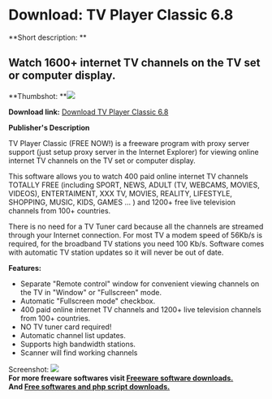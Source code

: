 # Download: TV Player Classic 6.8

**Short description: **

## Watch 1600+ internet TV channels on the TV set or computer display.

  
**Thumbshot: **![](http://www.freewarefiles.com/screenshot/tvplayerclassic4_md.jpg)   
  
**Download link:** [Download TV Player Classic 6.8](http://freesoftwares.boysofts.com/TV-Player-Classic_program_37884.html)  
  

**Publisher's Description**  
  

TV Player Classic (FREE NOW!) is a freeware program with proxy server support
(just setup proxy server in the Internet Explorer) for viewing online internet
TV channels on the TV set or computer display.

This software allows you to watch 400 paid online internet TV channels TOTALLY
FREE (including SPORT, NEWS, ADULT (TV, WEBCAMS, MOVIES, VIDEOS),
ENTERTAIMENT, XXX TV, MOVIES, REALITY, LIFESTYLE, SHOPPING, MUSIC, KIDS, GAMES
... ) and 1200+ free live television channels from 100+ countries.

There is no need for a TV Tuner card because all the channels are streamed
through your Internet connection. For most TV a modem speed of 56Kb/s is
required, for the broadband TV stations you need 100 Kb/s. Software comes with
automatic TV station updates so it will never be out of date.

**Features:**

  * Separate "Remote control" window for convenient viewing channels on the TV in "Window" or "Fullscreen" mode. 
  * Automatic "Fullscreen mode" checkbox. 
  * 400 paid online internet TV channels and 1200+ live television channels from 100+ countries. 
  * NO TV tuner card required! 
  * Automatic channel list updates. 
  * Supports high bandwidth stations. 
  * Scanner will find working channels 

  
  
Screenshot: ![](http://www.freewarefiles.com/screenshot/tvplayerclassic4.jpg)  
**For more freeware softwares visit [Freeware software downloads.](http://freesoftwares.boysofts.com/)**   
**And [Free softwares and php script downloads.](http://www.boysofts.com/)**

